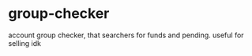 # group-checker
account group checker, that searchers for funds and pending. useful for selling idk
